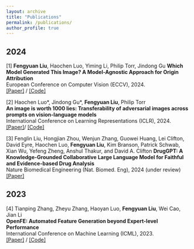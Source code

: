 ```yaml
---
layout: archive
title: "Publications"
permalink: /publications/
author_profile: true
---
```


## 2024

[1] __Fengyuan Liu__, Haochen Luo, Yiming Li, Philip Torr, Jindong Gu
**Which Model Generated This Image? A Model-Agnostic Approach for Origin Attribution**  
European Conference on Computer Vision (ECCV), 2024.  
[\[Paper\]](https://arxiv.org/pdf/2404.02697) / [\[Code\]](https://github.com/uwFengyuan/OCC-CLIP) 

[2] Haochen Luo\*, Jindong Gu\*, __Fengyuan Liu__, Philip Torr  
**An image is worth 1000 lies: Transferability of adversarial images across prompts on vision-language models**  
International Conference on Learning Representations (ICLR), 2024.  
[\[Paper\]](https://openreview.net/pdf?id=nc5GgFAvtk)/ [\[Code\]](https://github.com/Haochen-Luo/CroPA) 

[3] Fenglin Liu, Hongjian Zhou, Wenjun Zhang, Guowei Huang, Lei Clifton, David Eyre, Haochen Luo, __Fengyuan Liu__, Kim Branson, Patrick Schwab, Xian Wu, Yefeng Zheng, Anshul Thakur, and David A. Clifton 
**DrugGPT: A Knowledge-Grounded Collaborative Large Language Model for Faithful and Evidence-based Drug Analysis**   
Nature Biomedical Engineering (Nat. Biomed. Eng), 2024 (under review)
[\[Paper\]](https://www.researchsquare.com/article/rs-3411728/v1)

## 2023 
[4] Tianping Zhang, Zheyu Zhang, Haoyan Luo, __Fengyuan Liu__, Wei Cao, Jian Li                  
**OpenFE: Automated Feature Generation beyond Expert-level Performance**   
International Conference on Machine Learning (ICML), 2023.     
[\[Paper\]](https://arxiv.org/abs/2211.12507) / [\[Code\]](https://github.com/IIIS-Li-Group/OpenFE) 

